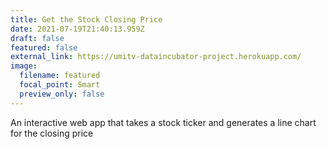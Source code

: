 ```yaml
---
title: Get the Stock Closing Price
date: 2021-07-19T21:40:13.959Z
draft: false
featured: false
external_link: https://umitv-dataincubator-project.herokuapp.com/
image:
  filename: featured
  focal_point: Smart
  preview_only: false
---
```

An interactive web app that takes a stock ticker and generates a line chart for the closing price